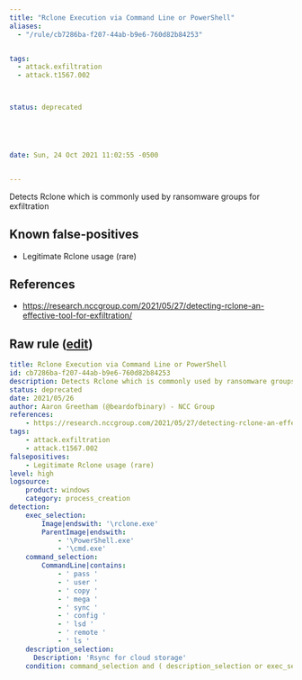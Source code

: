 ```yaml
---
title: "Rclone Execution via Command Line or PowerShell"
aliases:
  - "/rule/cb7286ba-f207-44ab-b9e6-760d82b84253"


tags:
  - attack.exfiltration
  - attack.t1567.002



status: deprecated





date: Sun, 24 Oct 2021 11:02:55 -0500


---
```


Detects Rclone which is commonly used by ransomware groups for exfiltration

<!--more-->


## Known false-positives

* Legitimate Rclone usage (rare)



## References

* https://research.nccgroup.com/2021/05/27/detecting-rclone-an-effective-tool-for-exfiltration/


## Raw rule ([edit](https://github.com/SigmaHQ/sigma/edit/master/rules/windows/deprecated/win_susp_rclone_exec.yml))
```yaml
title: Rclone Execution via Command Line or PowerShell
id: cb7286ba-f207-44ab-b9e6-760d82b84253
description: Detects Rclone which is commonly used by ransomware groups for exfiltration
status: deprecated
date: 2021/05/26
author: Aaron Greetham (@beardofbinary) - NCC Group
references:
    - https://research.nccgroup.com/2021/05/27/detecting-rclone-an-effective-tool-for-exfiltration/
tags:
    - attack.exfiltration
    - attack.t1567.002
falsepositives:
    - Legitimate Rclone usage (rare)
level: high
logsource:
    product: windows
    category: process_creation
detection:
    exec_selection:
        Image|endswith: '\rclone.exe'
        ParentImage|endswith:
            - '\PowerShell.exe'
            - '\cmd.exe'
    command_selection:
        CommandLine|contains:
            - ' pass '
            - ' user '
            - ' copy '
            - ' mega '
            - ' sync '
            - ' config '
            - ' lsd '
            - ' remote '
            - ' ls '
    description_selection:
      Description: 'Rsync for cloud storage'
    condition: command_selection and ( description_selection or exec_selection )

```
